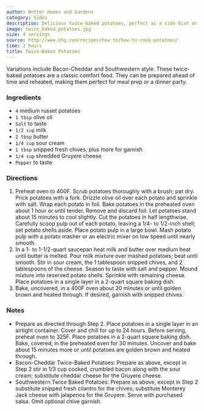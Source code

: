 ```yaml
---
author: Better Homes and Gardens
category: Sides
description: Delicious twice-baked potatoes, perfect as a side dish or a hearty snack.
image: twice_baked_potatoes.jpg
size: 4 servings
source: http://www.bhg.com/recipes/how-to/how-to-cook-potatoes/
time: 2 hours
title: Twice-Baked Potatoes
---
```


Variations include Bacon-Cheddar and Southwestern style. These twice-baked potatoes are a classic comfort food. They can be prepared ahead of time and reheated, making them perfect for meal prep or a dinner party. 

### Ingredients

* `4` medium russet potatoes
* `1 tbsp` olive oil
* `Salt` to taste
* `1/2 cup` milk
* `2 tbsp` butter
* `1/4 cup` sour cream
* `1 tbsp` snipped fresh chives, plus more for garnish
* `1/4 cup` shredded Gruyere cheese
* `Pepper` to taste

### Directions

1. Preheat oven to 400F. Scrub potatoes thoroughly with a brush; pat dry. Prick potatoes with a fork. Drizzle olive oil over each potato and sprinkle with salt. Wrap each potato in foil. Bake potatoes in the preheated oven about 1 hour or until tender. Remove and discard foil. Let potatoes stand about 15 minutes to cool slightly. Cut the potatoes in half lengthwise. Carefully scoop pulp out of each potato, leaving a 1/4- to 1/2-inch shell; set potato shells aside. Place potato pulp in a large bowl. Mash potato pulp with a potato masher or an electric mixer on low speed until nearly smooth.
2. In a 1- to 1-1/2-quart saucepan heat milk and butter over medium heat until butter is melted. Pour milk mixture over mashed potatoes; beat until smooth. Stir in sour cream, the 1 tablespoon snipped chives, and 2 tablespoons of the cheese. Season to taste with salt and pepper. Mound mixture into reserved potato shells. Sprinkle with remaining cheese. Place potatoes in a single layer in a 2-quart square baking dish.
3. Bake, uncovered, in a 400F oven about 20 minutes or until golden brown and heated through. If desired, garnish with snipped chives.

### Notes

* Prepare as directed through Step 2. Place potatoes in a single layer in an airtight container. Cover and chill for up to 24 hours. Before serving, preheat oven to 325F. Place potatoes in a 2-quart square baking dish. Bake, covered, in the preheated oven for 30 minutes. Uncover and bake about 15 minutes more or until potatoes are golden brown and heated through.
* Bacon-Cheddar Twice-Baked Potatoes: Prepare as above, except in Step 2 stir in 1/3 cup cooked, crumbled bacon along with the sour cream; substitute cheddar cheese for the Gruyere cheese.
* Southwestern Twice Baked Potatoes: Prepare as above, except in Step 2 substitute snipped fresh cilantro for the chives; substitute Monterey Jack cheese with jalapenos for the Gruyere. Serve with purchased salsa. Omit optional chive garnish.
